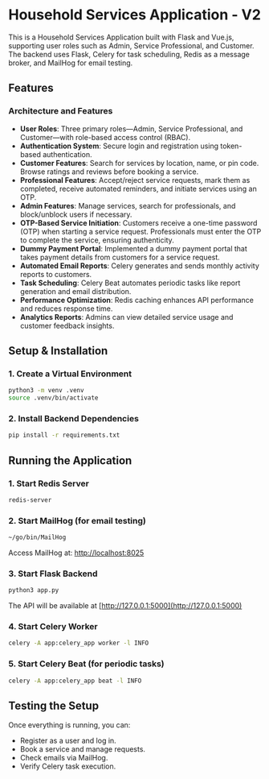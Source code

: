 # Household Services Application - V2

This is a Household Services Application built with Flask and Vue.js, supporting user roles such as Admin, Service Professional, and Customer. The backend uses Flask, Celery for task scheduling, Redis as a message broker, and MailHog for email testing.

## Features

### Architecture and Features

- **User Roles**: Three primary roles—Admin, Service Professional, and Customer—with role-based access control (RBAC).
- **Authentication System**: Secure login and registration using token-based authentication.
- **Customer Features**: Search for services by location, name, or pin code. Browse ratings and reviews before booking a service.
- **Professional Features**: Accept/reject service requests, mark them as completed, receive automated reminders, and initiate services using an OTP.
- **Admin Features**: Manage services, search for professionals, and block/unblock users if necessary.
- **OTP-Based Service Initiation**: Customers receive a one-time password (OTP) when starting a service request. Professionals must enter the OTP to complete the service, ensuring authenticity.
- **Dummy Payment Portal**: Implemented a dummy payment portal that takes payment details from customers for a service request.
- **Automated Email Reports**: Celery generates and sends monthly activity reports to customers.
- **Task Scheduling**: Celery Beat automates periodic tasks like report generation and email distribution.
- **Performance Optimization**: Redis caching enhances API performance and reduces response time.
- **Analytics Reports**: Admins can view detailed service usage and customer feedback insights.

## Setup & Installation

### 1. Create a Virtual Environment
```sh
python3 -m venv .venv
source .venv/bin/activate
```

### 2. Install Backend Dependencies
```sh
pip install -r requirements.txt
```

## Running the Application

### 1. Start Redis Server
```sh
redis-server
```

### 2. Start MailHog (for email testing)
```sh
~/go/bin/MailHog
```
Access MailHog at: [http://localhost:8025](http://localhost:8025)

### 3. Start Flask Backend
```sh
python3 app.py
```
The API will be available at [http://127.0.0.1:5000](http://127.0.0.1:5000)

### 4. Start Celery Worker
```sh
celery -A app:celery_app worker -l INFO
```

### 5. Start Celery Beat (for periodic tasks)
```sh
celery -A app:celery_app beat -l INFO
```

## Testing the Setup

Once everything is running, you can:

- Register as a user and log in.
- Book a service and manage requests.
- Check emails via MailHog.
- Verify Celery task execution.
